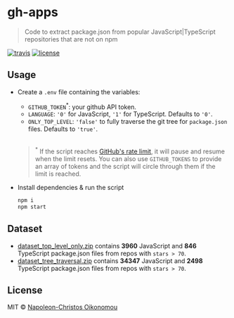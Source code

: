 # gh-apps

> Code to extract package.json from popular JavaScript|TypeScript repositories that are not on npm

[![travis](https://img.shields.io/travis/com/iamnapo/gh-apps.svg?style=flat-square&logo=travis&label=)](https://travis-ci.com/iamnapo/gh-apps) [![license](https://img.shields.io/github/license/iamnapo/gh-apps.svg?style=flat-square)](./LICENSE)

## Usage

* Create a `.env` file containing the variables:

  * `GITHUB_TOKEN`<sup>*</sup>: your github API token.
  * `LANGUAGE`: `'0'` for JavaScript, `'1'` for TypeScript. Defaults to `'0'`.
  * `ONLY_TOP_LEVEL`: `'false'` to fully traverse the git tree for `package.json` files. Defaults to `'true'`.
  <br/>

  > <sup>*</sup> If the script reaches [GitHub's rate limit](https://developer.github.com/v3/#rate-limiting), it will pause and resume when the limit resets. You can also use `GITHUB_TOKENS` to provide an array of tokens and the script will circle through them if the limit is reached.

* Install dependencies & run the script

  ```bash
  npm i
  npm start
  ```

## Dataset

* [dataset_top_level_only.zip](./dataset_top_level_only.zip) contains __3960__ JavaScript and __846__ TypeScript package.json files from repos with `stars > 70`.
* [dataset_tree_traversal.zip](./dataset_tree_traversal.zip) contains __34347__ JavaScript and __2498__ TypeScript package.json files from repos with `stars > 70`.

## License

MIT © [Napoleon-Christos Oikonomou](https://iamnapo.me)
